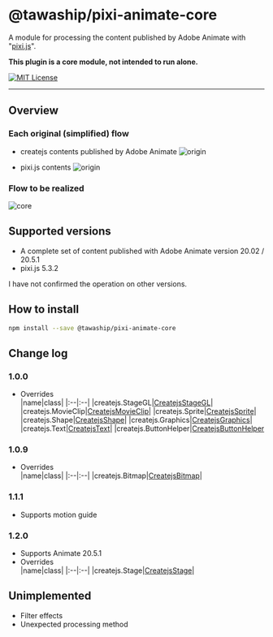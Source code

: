 # @tawaship/pixi-animate-core

A module for processing the content published by Adobe Animate with "[pixi.js](https://github.com/pixijs/pixi.js)".

**This plugin is a core module, not intended to run alone.**

[![MIT License](http://img.shields.io/badge/license-MIT-blue.svg?style=flat)](LICENSE)

---

## Overview

### Each original (simplified) flow

- createjs contents published by Adobe Animate
![origin](https://raw.githubusercontent.com/tawaship/pixi-animate-core/master/img/animate.png)

- pixi.js contents
![origin](https://raw.githubusercontent.com/tawaship/pixi-animate-core/master/img/pixi.png)

### Flow to be realized

![core](https://raw.githubusercontent.com/tawaship/pixi-animate-core/master/img/core.png)

## Supported versions

- A complete set of content published with Adobe Animate version 20.02 / 20.5.1
- pixi.js 5.3.2

I have not confirmed the operation on other versions.

## How to install

```sh
npm install --save @tawaship/pixi-animate-core
```

## Change log

### 1.0.0

- Overrides  
|name|class|
|:--|:--|
|createjs.StageGL|[CreatejsStageGL](https://tawaship.github.io/pixi-animate-core/classes/createjsstagegl.html)|
|createjs.MovieClip|[CreatejsMovieClip](https://tawaship.github.io/pixi-animate-core/classes/createjsmovieclip.html)|
|createjs.Sprite|[CreatejsSprite](https://tawaship.github.io/pixi-animate-core/classes/createjssprite.html)|
|createjs.Shape|[CreatejsShape](https://tawaship.github.io/pixi-animate-core/classes/createjsshape.html)|
|createjs.Graphics|[CreatejsGraphics](https://tawaship.github.io/pixi-animate-core/classes/createjsgraphics.html)|
|createjs.Text|[CreatejsText](https://tawaship.github.io/pixi-animate-core/classes/createjstext.html)|
|createjs.ButtonHelper|[CreatejsButtonHelper](https://tawaship.github.io/pixi-animate-core/classes/createjsbuttonhelper.html)

### 1.0.9

- Overrides  
|name|class|
|:--|:--|
|createjs.Bitmap|[CreatejsBitmap](https://tawaship.github.io/pixi-animate-core/classes/createjsbitmap.html)|

### 1.1.1

- Supports motion guide

### 1.2.0

- Supports Animate 20.5.1
- Overrides  
|name|class|
|:--|:--|
|createjs.Stage|[CreatejsStage](https://tawaship.github.io/pixi-animate-core/classes/createjsstage.html)|

## Unimplemented

- Filter effects
- Unexpected processing method